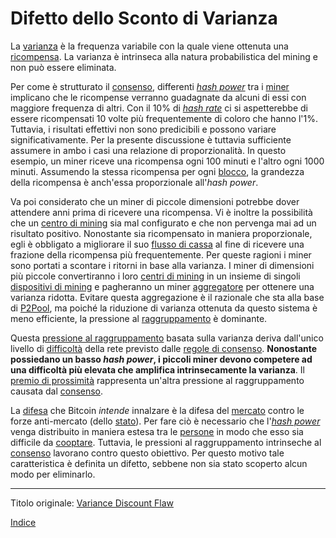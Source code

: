 # Difetto dello Sconto di Varianza



La [varianza](ch101-glossary.md#varianza) è la frequenza variabile con la quale viene ottenuta una [ricompensa](ch101-glossary.md#ricompensa-reward). La varianza è intrinseca alla natura probabilistica del mining e non può essere eliminata.

Per come è strutturato il [consenso](ch101-glossary.md#consenso), differenti [_hash power_](ch101-glossary.md#hash-power) tra i [miner](ch101-glossary.md#miner) implicano che le ricompense verranno guadagnate da alcuni di essi con maggiore frequenza di altri.  Con il 10% di [_hash rate_](ch101-glossary.md#hash-rate) ci si aspetterebbe di essere ricompensati 10 volte più frequentemente di coloro che hanno l'1%. Tuttavia, i risultati effettivi non sono predicibili e possono variare significativamente. Per la presente discussione è tuttavia sufficiente assumere in ambo i casi una relazione di proporzionalità. In questo esempio, un miner riceve una ricompensa ogni 100 minuti e l'altro ogni 1000 minuti. Assumendo la stessa ricompensa per ogni [blocco](ch101-glossary.md#blocco), la grandezza della ricompensa è anch'essa proporzionale all'_hash power_.

Va poi considerato che un miner di piccole dimensioni potrebbe dover attendere anni prima di ricevere una ricompensa. Vi è inoltre la possibilità che un [centro di mining](ch101-glossary.md#centro-di-mining-mine) sia mal configurato e che non pervenga mai ad un risultato positivo. Nonostante sia ricompensato in maniera proporzionale, egli è obbligato a migliorare il suo [flusso di cassa](https://it.wikipedia.org/wiki/Flusso_di_cassa_operativo) al fine di ricevere una frazione della ricompensa più frequentemente. Per queste ragioni i miner sono portati a scontare i ritorni in base alla varianza. I miner di dimensioni più piccole convertiranno i loro [centri di mining](ch101-glossary.md#centro-di-mining-mine) in un insieme di singoli [dispositivi di mining](ch101-glossary.md#dispositivo-di-mining-grind) e pagheranno un miner [aggregatore](ch101-glossary.md#aggregazione) per ottenere una varianza ridotta. Evitare questa aggregazione è il razionale che sta alla base di [P2Pool](https://en.bitcoin.it/wiki/P2Pool), ma poiché la riduzione di varianza ottenuta da questo sistema è meno efficiente, la pressione al [raggruppamento](ch101-glossary.md#raggruppamento-pooling) è dominante.

Questa [pressione al raggruppamento](ch039-pooling-pressure-risk.md) basata sulla varianza deriva dall'unico livello di [difficoltà](ch101-glossary.md#difficoltà) della rete previsto dalle [regole di consenso](ch101-glossary.md#regole-di-consenso). **Nonostante possiedano un basso _hash power_, i piccoli miner devono competere ad una difficoltà più elevata che amplifica intrinsecamente la varianza**. Il [premio di prossimità](ch036-proximity-premium-flaw.md) rappresenta un'altra pressione al raggruppamento causata dal [consenso](ch101-glossary.md#consenso).

La [difesa](ch004-axiom-of-resistance.md) che Bitcoin _intende_ innalzare è la difesa del [mercato](ch101-glossary.md#mercato) contro le forze anti-mercato (dello [stato](ch101-glossary.md#stato)). Per fare ciò è necessario che l'[_hash power_](ch101-glossary.md#hash-power) venga distribuito in maniera estesa tra le [persone](ch101-glossary.md#persona) in modo che esso sia difficile da [cooptare](ch101-glossary.md#cooptazione-co-option). Tuttavia, le pressioni al raggruppamento intrinseche al [consenso](ch101-glossary.md#consenso) lavorano contro questo obiettivo. Per questo motivo tale caratteristica è definita un difetto, sebbene non sia stato scoperto alcun modo per eliminarlo.

---

Titolo originale: [Variance Discount Flaw](https://github.com/libbitcoin/libbitcoin-system/wiki/Variance-Discount-Flaw)

[Indice](/README.md)

